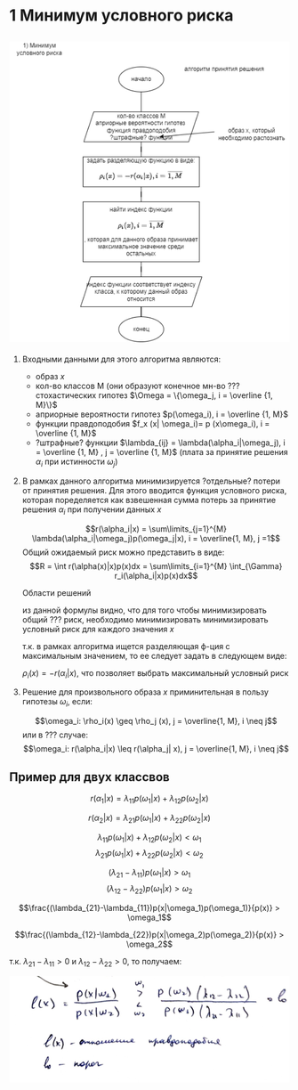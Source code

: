 # 1 Минимум условного риска

## ![scheme](минимум%20условного%20риска.png)

1) Входными данными для этого алгоритма являются:

   + образ $x$
   + кол-во классов M (они образуют конечное мн-во ??? cтохастических гипотез
   $\Omega = \{\omega_j, i = \overline {1, M}\}$
   + априорные вероятности гипотез $p(\omega_i), i = \overline {1, M}$
   + функции правдоподобия  $f_x (x| \omega_i)= p (x\omega_i), i = \overline {1, M}$
   + ?штрафные? функции  $\lambda_{ij} = \lambda(\alpha_i|\omega_j), i = \overline {1, M} , j = \overline {1, M}$
(плата за принятие решения  $\alpha_i$ при истинности  $\omega_j$)

2) В рамках данного алгоритма минимизируется ?отдельные? потери от принятия решения. Для этого вводится функция условного риска, которая поределяется как взвешенная сумма потерь за принятие решения $\alpha_i$ при получении данных $x$

   $$r(\alpha_i|x) = \sum\limits_{j=1}^{M} \lambda(\alpha_i|\omega_j)p(\omega_j|x), i = \overline{1, M}, j =1$$
   Общий ожидаемый риск можно представить в виде:
    $$R =  \int r(\alpha(x)|x)p(x)dx = \sum\limits_{i=1}^{M} \int_{\Gamma} r_i(\alpha_i|x)p(x)dx$$

   Области решений

   из данной формулы видно, что для того чтобы минимизировать общий ??? риск, необходимо минимизировать минимизировать условный риск для каждого значения $x$

   т.к. в рамках алгоритма ищется разделяющая ф-ция с максимальным значением, то ее следует задать в следующем виде:

   $\rho_i(x) = -r(\alpha_i|x)$, что позволяет выбрать максимальный условный риск

3) Решение для произвольного образа $x$ приминительная в пользу гипотезы $\omega_i$, если:

   $$\omega_i: \rho_i(x) \geq  \rho_j (x),  j = \overline{1, M}, i \neq j$$
   или в ??? случае:
   $$\omega_i: r(\alpha_i|x) \leq  r(\alpha_j| x),  j = \overline{1, M}, i \neq j$$

## Пример для двух классвов

$$r(\alpha_1|x) = \lambda_{11}p(\omega_1|x) + \lambda_{12}p(\omega_2|x) $$

$$r(\alpha_2|x) = \lambda_{21}p(\omega_1|x) + \lambda_{22}p(\omega_2|x) $$

$$\lambda_{11}p(\omega_1|x) + \lambda_{12}p(\omega_2|x) < \omega_1 $$
$$\lambda_{21}p(\omega_1|x) + \lambda_{22}p(\omega_2|x) < \omega_2 $$

$$(\lambda_{21}-\lambda_{11})p(\omega_1|x) > \omega_1$$
$$(\lambda_{12}-\lambda_{22})p(\omega_1|x) > \omega_2$$

$$\frac{(\lambda_{21}-\lambda_{11})p(x|\omega_1)p(\omega_1)}{p(x)} > \omega_1$$

$$\frac{(\lambda_{12}-\lambda_{22})p(x|\omega_2)p(\omega_2)}{p(x)} > \omega_2$$

т.к. $\lambda_{21}-\lambda_{11}> 0$ и $\lambda_{12}-\lambda_{22} > 0$, то получаем:

![end](конец%20формулы.png)
